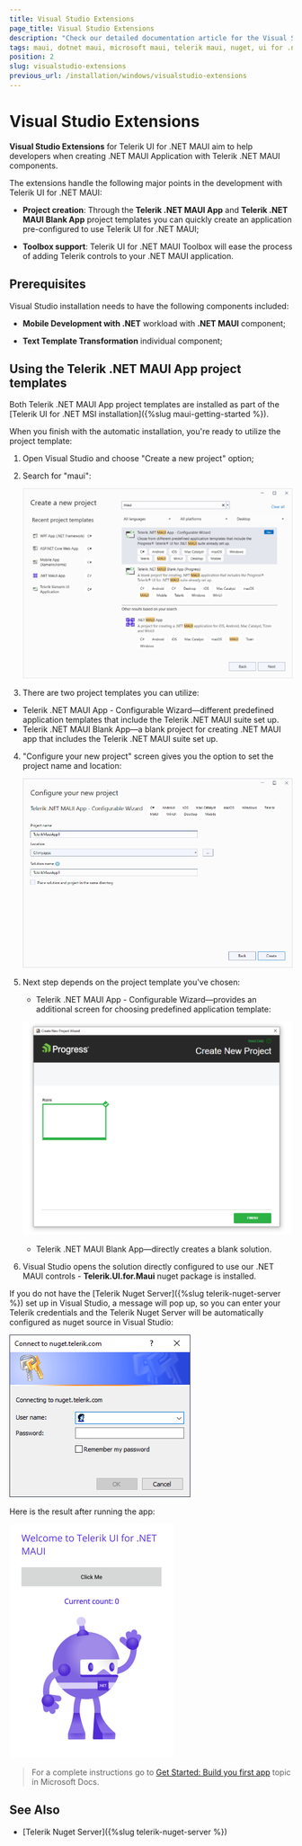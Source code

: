 ```yaml
---
title: Visual Studio Extensions
page_title: Visual Studio Extensions
description: "Check our detailed documentation article for the Visual Studio Extensions on Windows. Find all you need to know about installing and using Telerik UI for .NEТ MAUI VS Extensions."
tags: maui, dotnet maui, microsoft maui, telerik maui, nuget, ui for .net maui
position: 2
slug: visualstudio-extensions
previous_url: /installation/windows/visualstudio-extensions
---
```


# Visual Studio Extensions

**Visual Studio Extensions** for Telerik UI for .NET MAUI aim to help developers when creating .NET MAUI Application with Telerik .NET MAUI components.

The extensions handle the following major points in the development with Telerik UI for .NET MAUI:

* **Project creation**: Through the **Telerik .NET MAUI App** and **Telerik .NET MAUI Blank App** project templates you can quickly create an application pre-configured to use Telerik UI for .NET MAUI;

* **Toolbox support**: Telerik UI for .NET MAUI Toolbox will ease the process of adding Telerik controls to your .NET MAUI application.

## Prerequisites

Visual Studio installation needs to have the following components included:

* **Mobile Development with .NET** workload with **.NET MAUI** component;

* **Text Template Transformation** individual component;

## Using the Telerik .NET MAUI App project templates

Both Telerik .NET MAUI App project templates are installed as part of the [Telerik UI for .NET MSI installation]({%slug maui-getting-started %}).

When you finish with the automatic installation, you're ready to utilize the project template:

1. Open Visual Studio and choose "Create a new project" option;

2. Search for "maui":

	![](images/vsextensions_createapp.png)

3. There are two project templates you can utilize:

 * Telerik .NET MAUI App - Configurable Wizard&mdash;different predefined application templates that include the Telerik .NET MAUI suite set up.
 * Telerik .NET MAUI Blank App&mdash;a blank project for creating .NET MAUI app that includes the Telerik .NET MAUI suite set up.

4. "Configure your new project" screen gives you the option to set the project name and location:

	![](images/vsextensions_configureapp.png)

5. Next step depends on the project template you've chosen:

	* Telerik .NET MAUI App - Configurable Wizard&mdash;provides an additional screen for choosing predefined application template:

	![](images/vsextensions_chooseblank.png)

	* Telerik .NET MAUI Blank App&mdash;directly creates a blank solution.

6. Visual Studio opens the solution directly configured to use our .NET MAUI controls - **Telerik.UI.for.Maui** nuget package is installed.

If you do not have the [Telerik Nuget Server]({%slug telerik-nuget-server %}) set up in Visual Studio, a message will pop up, so you can enter your Telerik credentials and the Telerik Nuget Server will be automatically configured as nuget source in Visual Studio:

![](images/vsextensions_nugetpopup.png)

Here is the result after running the app:

![](images/vsextensions_projecttemplate.png)

> For a complete instructions go to [Get Started: Build you first app](https://docs.microsoft.com/en-us/dotnet/maui/get-started/first-app?pivots=devices-android) topic in Microsoft Docs.

## See Also

- [Telerik Nuget Server]({%slug telerik-nuget-server %})
